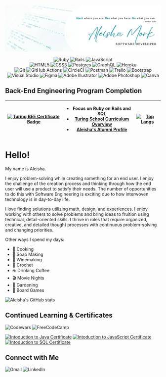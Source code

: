 [![Aleisha Mork Name Banner](https://github.com/aleish-m/aleish-m/blob/main/4.jpg?raw=true)](https://terminal.turing.edu/profiles/1573)

<div align="center">
  
![Ruby](https://img.shields.io/badge/ruby-%23CC342D.svg?style=for-the-badge&logo=ruby&logoColor=white)
![Rails](https://img.shields.io/badge/rails-%23CC0000.svg?style=for-the-badge&logo=ruby-on-rails&logoColor=white)
![JavaScript](https://img.shields.io/badge/javascript-%23323330.svg?style=for-the-badge&logo=javascript&logoColor=%23F7DF1E)  
![HTML5](https://img.shields.io/badge/html5-%23E34F26.svg?style=for-the-badge&logo=html5&logoColor=white) 
![CSS3](https://img.shields.io/badge/css3-%231572B6.svg?style=for-the-badge&logo=css3&logoColor=white) 
![Postgres](https://img.shields.io/badge/postgres-%23316192.svg?style=for-the-badge&logo=postgresql&logoColor=white) 
![GraphQL](https://img.shields.io/badge/-GraphQL-E10098?style=for-the-badge&logo=graphql&logoColor=white) 
![Heroku](https://img.shields.io/badge/heroku-%23430098.svg?style=for-the-badge&logo=heroku&logoColor=white) 	
![Git](https://img.shields.io/badge/git-%23F05033.svg?style=for-the-badge&logo=git&logoColor=white) 
![GitHub Actions](https://img.shields.io/badge/github%20actions-%232671E5.svg?style=for-the-badge&logo=githubactions&logoColor=white) 
![CircleCI](https://img.shields.io/badge/circle%20ci-%23161616.svg?style=for-the-badge&logo=circleci&logoColor=white) 
![Postman](https://img.shields.io/badge/Postman-FF6C37?style=for-the-badge&logo=postman&logoColor=white)
![Trello](https://img.shields.io/badge/Trello-%23026AA7.svg?style=for-the-badge&logo=Trello&logoColor=white) 
![Bootstrap](https://img.shields.io/badge/bootstrap-%238511FA.svg?style=for-the-badge&logo=bootstrap&logoColor=white) 
![Visual Studio](https://img.shields.io/badge/Visual%20Studio-5C2D91.svg?style=for-the-badge&logo=visual-studio&logoColor=white) 
![Figma](https://img.shields.io/badge/figma-%23F24E1E.svg?style=for-the-badge&logo=figma&logoColor=white) 
![Adobe Illustrator](https://img.shields.io/badge/adobe%20illustrator-%23FF9A00.svg?style=for-the-badge&logo=adobe%20illustrator&logoColor=white) 
![Adobe Photoshop](https://img.shields.io/badge/adobe%20photoshop-%2331A8FF.svg?style=for-the-badge&logo=adobe%20photoshop&logoColor=white)
![Canva](https://img.shields.io/badge/Canva-%2300C4CC.svg?style=for-the-badge&logo=Canva&logoColor=white)

</div>

## Back-End Engineering Program Completion
<div align="center">
  
|[<img src="https://user-images.githubusercontent.com/105686836/260644069-a1a81299-5700-491a-838e-c6dc618a0b3d.png" alt="Turing BEE Certificate Badge" width="200">](https://turing.edu/) | <ul> <li> Focus on Ruby on Rails and SQL </li> <li> [Turing School Curriculum Overview](https://drive.google.com/file/d/1TWCfriYm5P-5O4SBKsXnswGlYKYR-Z5B/view?pli=1) </li> <li> [Aleisha's Alumni Profile](https://terminal.turing.edu/profiles/1573) </li> </ul> | [![Top Langs](https://github-readme-stats.vercel.app/api/top-langs/?username=aleish-m&layout=compact)](https://github.com/anuraghazra/github-readme-stats) |
|---|---|---|

</div>

# Hello!

My name is Aleisha. 

I enjoy problem-solving while creating something for an end user. I enjoy the challenge of the creation process and thinking through how the end user will use a product to satisfy their needs. The number of opportunities to do this with Software Engineering is exciting due to how interwoven technology is in day-to-day life.

I love finding solutions utilizing math, design, and experiences. I enjoy working with others to solve problems and bring ideas to fruition using technical, detail-oriented skills. I thrive in roles that require organized, creative, and detailed thought processes with continuous problem-solving and changing priorities.

Other ways I spend my days:
  - :fork_and_knife: Cooking
  - :bath: Soap Making
  - :wine_glass: Winemaking
  - 🧶 Crochet 
  - :coffee: Drinking Coffee
  - :clapper: Movie Nights
  - :cherry_blossom: Gardening
  - :game_die: Board Games


![Aleisha's GitHub stats](https://github-readme-stats.vercel.app/api?username=aleish-m&theme=tokyonight&show_icons=true)



## Continued Learning & Certificates
![Codewars](https://img.shields.io/badge/Codewars-B1361E?style=for-the-badge&logo=codewars&logoColor=grey) ![FreeCodeCamp](https://img.shields.io/badge/Freecodecamp-%23123.svg?&style=for-the-badge&logo=freecodecamp&logoColor=green)

[<img src="https://api2.sololearn.com/v2/certificates/CC-OVTHOHSR/image/jpg" alt="Intoduction to Java Certificate" width="200">](https://www.sololearn.com/certificates/CC-OVTHOHSR) 
[<img src="https://api2.sololearn.com/v2/certificates/CC-IIW6I2ZD/image/jpg" alt="Intoduction to JavaScript Certificate" width="200">](https://www.sololearn.com/certificates/CC-IIW6I2ZD)
[<img src="https://api2.sololearn.com/v2/certificates/CC-PXQG5RWM/image/jpg" alt="Intoduction to SQL Certificate" width="200">](https://www.sololearn.com/certificates/CC-PXQG5RWM)

## Connect with Me
![Gmail](https://img.shields.io/badge/Gmail-D14836?style=for-the-badge&logo=gmail&logoColor=white)
![LinkedIn](https://img.shields.io/badge/linkedin-%230077B5.svg?style=for-the-badge&logo=linkedin&logoColor=white)

<!--[<img src="https://user-images.githubusercontent.com/105686836/261207934-c372b807-c7ee-4f52-a7c8-505afb5064ad.png" alt="Photo of BEE Certificate" width="200">](https://photos.google.com/photo/AF1QipOIjUFxczLiuZ7X8WFKRbpqKxms-_i6Tncv5yWo) -->
